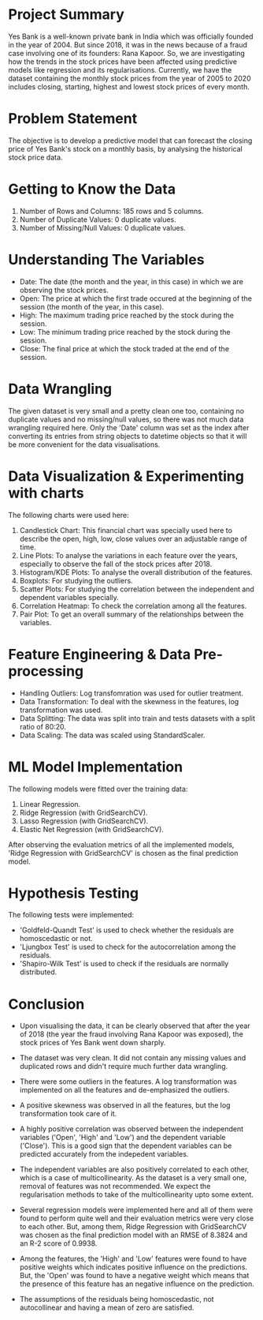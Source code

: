 <h1> Project Summary </h1>

Yes Bank is a well-known private bank in India which was officially founded in the year of 2004. But since 2018, it was in the news because of a fraud case involving one of its founders: Rana Kapoor. So, we are investigating how the trends in the stock prices have been affected using predictive models like regression and its regularisations. Currently, we have the dataset containing the monthly stock prices from the year of 2005 to 2020 includes closing, starting, highest and lowest stock prices of every month.


<h1> Problem Statement </h1>

The objective is to develop a predictive model that can forecast the closing price of Yes Bank's stock on a monthly basis, by analysing the historical stock price data.


<h1> Getting to Know the Data </h1>

1. Number of Rows and Columns: 185 rows and 5 columns.
2. Number of Duplicate Values: 0 duplicate values.
3. Number of Missing/Null Values: 0 duplicate values.


<h1> Understanding The Variables </h1>

- Date: The date (the month and the year, in this case) in which we are observing the stock prices.
- Open: The price at which the first trade occured at the beginning of the session (the month of the year, in this case).
- High: The maximum trading price reached by the stock during the session.
- Low: The minimum trading price reached by the stock during the session.
- Close: The final price at which the stock traded at the end of the session.


<h1> Data Wrangling </h1>

The given dataset is very small and a pretty clean one too, containing no duplicate values and no missing/null values, so there was not much data wrangling required here. Only the 'Date' column was set as the index after converting its entries from string objects to datetime objects so that it will be more convenient for the data visualisations.


<h1> Data Visualization & Experimenting with charts </h1>

The following charts were used here:

1. Candlestick Chart: This financial chart was specially used here to describe the open, high, low, close values over an adjustable range of time.
2. Line Plots: To analyse the variations in each feature over the years, especially to observe the fall of the stock prices after 2018.
3. Histogram/KDE Plots: To analyse the overall distribution of the features.
4. Boxplots: For studying the outliers.
5. Scatter Plots: For studying the correlation between the independent and dependent variables specially.
6. Correlation Heatmap: To check the correlation among all the features.
7. Pair Plot: To get an overall summary of the relationships between the variables.


<h1> Feature Engineering & Data Pre-processing </h1>

- Handling Outliers: Log transfomration was used for outlier treatment.
- Data Transformation: To deal with the skewness in the features, log transformation was used.
- Data Splitting: The data was split into train and tests datasets with a split ratio of 80:20.
- Data Scaling: The data was scaled using StandardScaler.


<h1> ML Model Implementation </h1>

The following models were fitted over the training data:

1. Linear Regression.
2. Ridge Regression (with GridSearchCV).
3. Lasso Regression (with GridSearchCV).
4. Elastic Net Regression (with GridSearchCV).

After observing the evaluation metrics of all the implemented models, 'Ridge Regression with GridSearchCV' is chosen as the final prediction model.


<h1> Hypothesis Testing </h1>

The following tests were implemented:

- 'Goldfeld-Quandt Test' is used to check whether the residuals are homoscedastic or not.
- 'Ljungbox Test' is used to check for the autocorrelation among the residuals.
- 'Shapiro-Wilk Test' is used to check if the residuals are normally distributed.



<h1> Conclusion </h1>

- Upon visualising the data, it can be clearly observed that after the year of 2018 (the year the fraud involving Rana Kapoor was exposed), the stock prices of Yes Bank went down sharply.

- The dataset was very clean. It did not contain any missing values and duplicated rows and didn't require much further data wrangling.

- There were some outliers in the features. A log transformation was implemented on all the features and de-emphasized the outliers.

- A positive skewness was observed in all the features, but the log transformation took care of it.

- A highly positive correlation was observed between the independent variables ('Open', 'High' and 'Low') and the dependent variable ('Close'). This is a good sign that the dependent variables can be predicted accurately from the indepedent variables.

- The independent variables are also positively correlated to each other, which is a case of multicollinearity. As the dataset is a very small one, removal of features was not recommended. We expect the regularisation methods to take of the multicollinearity upto some extent.

- Several regression models were implemented here and all of them were found to perform quite well and their evaluation metrics were very close to each other. But, among them, Ridge Regression with GridSearchCV was chosen as the final prediction model with an RMSE of 8.3824 and an R-2 score of 0.9938.

- Among the features, the 'High' and 'Low' features were found to have positive weights which indicates positive influence on the predictions. But, the 'Open' was found to have a negative weight which means that the presence of this feature has an negative influence on the prediction.

- The assumptions of the residuals being homoscedastic, not autocollinear and having a mean of zero are satisfied.



